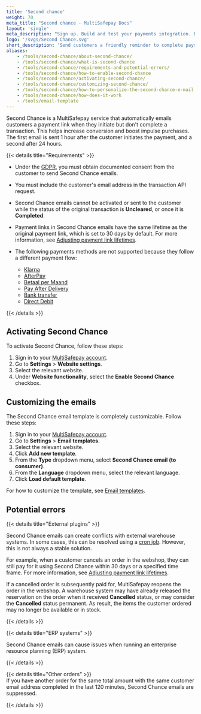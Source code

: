 ```yaml
---
title: 'Second chance'
weight: 70
meta_title: "Second chance - MultiSafepay Docs"
layout: 'single'
meta_description: "Sign up. Build and test your payments integration. Explore our products and services. Use our API Reference, SDKs, and wrappers. Get support."
logo: '/svgs/Second Chance.svg'
short_description: 'Send customers a friendly reminder to complete payments'
aliases:
    - /tools/second-chance/about-second-chance/
    - /tools/second-chance/what-is-second-chance
    - /tools/second-chance/requirements-and-potential-errors/
    - /tools/second-chance/how-to-enable-second-chance
    - /tools/second-chance/activating-second-chance/
    - /tools/second-chance/customizing-second-chance/
    - /tools/second-chance/how-to-personalize-the-second-chance-e-mail
    - /tools/second-chance/how-does-it-work
    - /tools/email-template
---
```


Second Chance is a MultiSafepay service that automatically emails customers a payment link when they initiate but don't complete a transaction. This helps increase conversion and boost impulse purchases. The first email is sent 1 hour after the customer initiates the payment, and a second after 24 hours.  

{{< details title="Requirements" >}}

- Under the [GDPR](/security-and-legal/gdpr), you must obtain documented consent from the customer to send Second Chance emails. 

- You must include the customer's email address in the transaction API request.

- Second Chance emails cannot be activated or sent to the customer while the status of the original transaction is **Uncleared**, or once it is **Completed**.

- Payment links in Second Chance emails have the same lifetime as the original payment link, which is set to 30 days by default. For more information, see [Adjusting payment link lifetimes](/developer/api/adjusting-payment-link-lifetimes).

- The following payments methods are not supported because they follow a different payment flow:
    - [Klarna](/payments/methods/billing-suite/klarna)
    - [AfterPay](/payments/methods/billing-suite/afterpay)
    - [Betaal per Maand](/payments/methods/billing-suite/betaalpermaand)
    - [Pay After Delivery](/payments/methods/billing-suite/pay-after-delivery)
    - [Bank transfer](/payments/methods/banks/bank-transfer)
    - [Direct Debit](/payments/methods/banks/sepa-direct-debit)

{{< /details >}}

## Activating Second Chance
To activate Second Chance, follow these steps:

1. Sign in to your [MultiSafepay account](https://merchant.multisafepay.com).
2. Go to **Settings** > **Website settings**.
3. Select the relevant website.
4. Under **Website functionality**, select the **Enable Second Chance** checkbox.

## Customizing the emails
The Second Chance email template is completely customizable. Follow these steps:

1. Sign in to your [MultiSafepay account](https://merchant.multisafepay.com).
2. Go to **Settings** > **Email templates**.
3. Select the relevant website. 
4. Click **Add new template**.
5. From the **Type** dropdown menu, select **Second Chance email (to consumer)**.
6. From the **Language** dropdown menu, select the relevant language.
7. Click **Load default template**. 

For how to customize the template, see [Email templates](/payments/boost/email-template/).



## Potential errors

{{< details title="External plugins" >}}

Second Chance emails can create conflicts with external warehouse systems. In some cases, this can be resolved using a [cron job](/faq/general/multisafepay-glossary/#cron). However, this is not always a stable solution. 

For example, when a customer cancels an order in the webshop, they can still pay for it using Second Chance within 30 days or a specified time frame. For more information, see [Adjusting payment link lifetimes](/developer/api/adjusting-payment-link-lifetimes/). 

If a cancelled order is subsequently paid for, MultiSafepay reopens the order in the webshop. A warehouse system may have already released the reservation on the order when it received **Cancelled** status, or may consider the **Cancelled** status permanent. As result, the items the customer ordered may no longer be available or in stock. 

{{< /details >}}

{{< details title="ERP systems" >}}

Second Chance emails can cause issues when running an enterprise resource planning (ERP) system. 

{{< /details >}}

{{< details title="Other orders" >}}
&nbsp;  
If you have another order for the same total amount with the same customer email address completed in the last 120 minutes, Second Chance emails are suppressed.

{{< /details >}}
